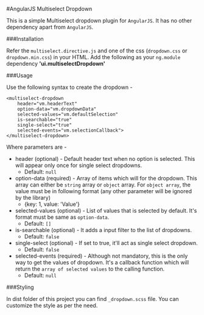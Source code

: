 #AngularJS Multiselect Dropdown

This is a simple Multiselect dropdown plugin for `AngularJS`. It has no other dependency apart from `AngularJS`.

###Installation

Refer the `multiselect.directive.js` and one of the css (`dropdown.css` or `dropdown.min.css`) in your HTML. Add the following as your `ng.module` dependency
    **'ui.multiselectDropdown'**

###Usage

Use the following syntax to create the dropdown -

    <multiselect-dropdown
        header="vm.headerText"
        option-data="vm.dropdownData"
        selected-values="vm.defaultSelection"
        is-searchable="true"
        single-select="true"
        selected-events="vm.selectionCallback">
    </multiselect-dropdown>

Where parameters are -

* header (optional) - Default header text when no option is selected. This will appear only once for single select dropdowns.
    * Default: `null`
* option-data (required) - Array of items which will for the dropdown. This array can either be `string` array or `object` array. For `object array`, the value must be in following format (any other parameter will be ignored by the library)
    - {key: 1, value: 'Value'}
* selected-values (optional) - List of values that is selected by default. It's format must be same as `option-data`.
    * Default: `[]`
* is-searchable (optional) - It adds a input filter to the list of dropdowns.
    * Default: `false`
* single-select (optional) - If set to true, it'll act as single select dropdown.
    * Default: `false`
* selected-events (required) - Although not mandatory, this is the only way to get the values of dropdown. It's a callback function which will return the `array of selected values` to the calling function.
    * Default: `null`

###Styling

In dist folder of this project you can find `_dropdown.scss` file. You can customize the style as per the need.